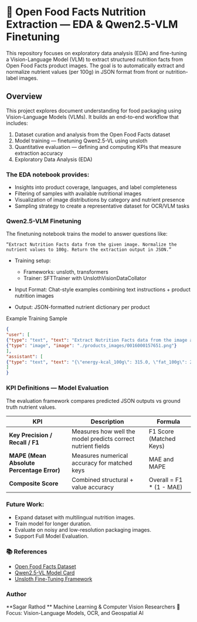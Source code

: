 # 🍎 Open Food Facts Nutrition Extraction — EDA & Qwen2.5-VLM Finetuning

This repository focuses on exploratory data analysis (EDA) and fine-tuning a Vision-Language Model (VLM) to extract structured nutrition facts from Open Food Facts product images.
The goal is to automatically extract and normalize nutrient values (per 100g) in JSON format from front or nutrition-label images.

## Overview

This project explores document understanding for food packaging using Vision-Language Models (VLMs).
It builds an end-to-end workflow that includes:

1. Dataset curation and analysis from the Open Food Facts dataset
2. Model training — finetuning Qwen2.5-VL using unsloth
3. Quantitative evaluation — defining and computing KPIs that measure extraction accuracy
4. Exploratory Data Analysis (EDA)

### The EDA notebook provides:

* Insights into product coverage, languages, and label completeness
* Filtering of samples with available nutritional images
* Visualization of image distributions by category and nutrient presence
* Sampling strategy to create a representative dataset for OCR/VLM tasks

### Qwen2.5-VLM Finetuning

The finetuning notebook trains the model to answer questions like:

`“Extract Nutrition Facts data from the given image. Normalize the nutrient values to 100g. Return the extraction output in JSON.”`

* Training setup:

  * Frameworks: unsloth, transformers
  * Trainer: SFTTrainer with UnslothVisionDataCollator
* Input Format:
  Chat-style examples combining text instructions + product nutrition images
* Output:
  JSON-formatted nutrient dictionary per product

Example Training Sample

```json
{
"user": [
{"type": "text", "text": "Extract Nutrition Facts data from the image and normalize to 100g."},
{"type": "image", "image": "./products_images/0016000157651.png"}
],
"assistant": [
{"type": "text", "text": "{\"energy-kcal_100g\": 315.0, \"fat_100g\": 2.78, ... }"}
]
}
```

### KPI Definitions — Model Evaluation

The evaluation framework compares predicted JSON outputs vs ground truth nutrient values.


| KPI                                       | Description                                                  | Formula                    |
| ----------------------------------------- | ------------------------------------------------------------ | -------------------------- |
| **Key Precision / Recall / F1**           | Measures how well the model predicts correct nutrient fields | F1 Score (Matched Keys)    |
| **MAPE (Mean Absolute Percentage Error)** | Measures numerical accuracy for matched keys                 | MAE and MAPE              |
| **Composite Score**                       | Combined structural + value accuracy                         | Overall = F1 * (1 - MAE) |

### Future Work:

* Expand dataset with multilingual nutrition images.
* Train model for longer duration.
* Evaluate on noisy and low-resolution packaging images.
* Support Full Model Evaluation.

### 📚 References

* [Open Food Facts Dataset](**https://**world.openfoodfacts.org**/**)
* [Qwen2.5-VL Model Card](https://huggingface.co/Qwen/Qwen2.5-VL-72B-Instruct)
* [Unsloth Fine-Tuning Framework](https://github.com/unslothai/unsloth)

### Author

**Sagar Rathod **
Machine Learning & Computer Vision Researchers
🚀 Focus: Vision-Language Models, OCR, and Geospatial AI
